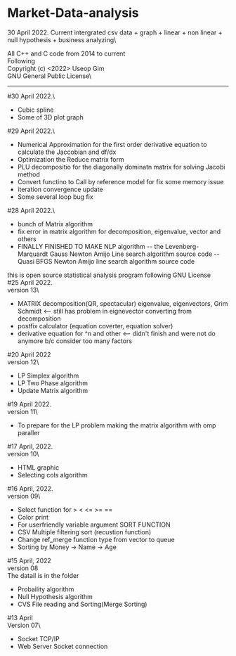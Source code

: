 # Market-Data-analysis

30 April 2022.
Current intergrated csv data + graph + linear + non linear + null hypothesis + business analyzing\

All C++ and C code from 2014 to  current\
Following\
Copyright (c) <2022> Useop Gim\
  GNU General Public License\
____________
#30 April 2022.\
 - Cubic spline
 - Some of 3D plot graph

#29 April 2022.\
 - Numerical Approximation for the first order derivative equation to calculate the Jaccobian and df/dx
 - Optimization the Reduce matrix form 
 - PLU decompositio for the diagonally dominatn matrix for solving Jacobi method
 - Convert functino to Call by reference model for fix some memory issue
 - iteration convergence update
 - Some several loop bug fix

#28 April 2022.\
  - bunch of Matrix algorithm 
  - fix error in matrix algorithm for decomposition, eigenvalue, vector and others
  - FINALLY FINISHED TO MAKE NLP algorithm 
  -- the Levenberg-Marquardt Gauss Newton Amijo Line search algorithm source code 
  -- Quasi BFGS Newton Amijo line search algorithm source code
  
this is open source statistical analysis program following GNU License\
#25 April 2022.\
  version 13\
  - MATRIX decomposition(QR, spectacular) eigenvalue, eigenvectors, Grim Schmidt <-- still has problem in eignevector converting from decomposition
  - postfix calculator (equation coverter, equation solver)
  - derivative equation for ^n and other <-- didn't finish and were not do anymore b/c consider too many factors
                                                                                     
                                                                                     
#20 April 2022\
version 12\
- LP Simplex algorithm
- LP Two Phase algorithm
- Update Matrix algorithm

#19 April 2022.\
version 11\
- To prepare for the LP problem making the matrix algorithm with omp paraller

#17 April, 2022.\
version 10\
 - HTML graphic
 - Selecting cols algorithm

#16 April, 2022.\
version 09\
- Select function for > < <= >= ==
- Color print
- For userfriendly variable argument SORT FUNCTION 
- CSV Multiple filtering sort (recustion function)
- Change ref_merge function type from vector to queue
- Sorting by Money -> Name -> Age

#15 April, 2022\
version 08 \
The datail is in the folder
- Probaility algorithm
- Null Hypothesis algorithm
- CVS File reading and Sorting(Merge Sorting)

#13 April \
Version 07\
- Socket TCP/IP 
- Web Server Socket connection
